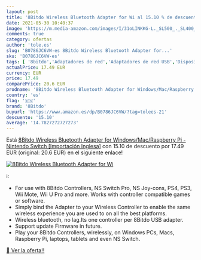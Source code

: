 ```yaml
---
layout: post
title: '8Bitdo Wireless Bluetooth Adapter for Wi al 15.10 % de descuento'
date: 2021-05-30 10:40:37
image: 'https://m.media-amazon.com/images/I/31oLINKKG-L._SL500_._SL400_.jpg'
comments: true
category: ofertas
author: 'tole.es'
slug: 'B0786JC6VW-es 8Bitdo Wireless Bluetooth Adapter for...'
sku: 'B0786JC6VW-es'
tags: [ '8bitdo','Adaptadores de red','Adaptadores de red USB','Dispositivos de red','Informática','bluetooth','nintendo','switch', ]
actualPrice: 17.49 EUR
currency: EUR
price: 17.49
comparePrice: 20.6 EUR
prodname: '8Bitdo Wireless Bluetooth Adapter for Windows/Mac/Raspberry Pi - Nintendo Switch [Importación Inglesa]'
country: 'es'
flag: '🇪🇸'
brand: '8Bitdo'
buyurl: 'https://www.amazon.es/dp/B0786JC6VW/?tag=tolees-21'
descuento: '15.10'
average: '14.7827272727273'
---
```


Está [8Bitdo Wireless Bluetooth Adapter for Windows/Mac/Raspberry Pi - Nintendo Switch [Importación Inglesa]](https://www.amazon.es/dp/B0786JC6VW/?tag=tolees-21) con 15.10 de descuento por 17.49 EUR (original: 20.6 EUR) en el siguiente enlace!

[![8Bitdo Wireless Bluetooth Adapter for Wi](https://m.media-amazon.com/images/I/31oLINKKG-L._SL500_._SL400_.jpg)](https://www.amazon.es/dp/B0786JC6VW/?tag=tolees-21)

ℹ️:

- For use with 8Bitdo Controllers, NS Switch Pro, NS Joy-cons, PS4, PS3, Wii Mote, Wii U Pro and more. Works with controller compatible games or software.
- Simply bind the Adapter to your Wireless Controller to enable the same wireless experience you are used to on all the best platforms.
- Wireless bluetooth, no lag.Its one controller per 8Bitdo USB adapter.
- Support update Firmware in future.
- Play your 8Bitdo Controllers, wirelessly, on Windows PCs, Macs, Raspberry Pi, laptops, tablets and even NS Switch.

[🛒 Ver la oferta!!](https://www.amazon.es/dp/B0786JC6VW/?tag=tolees-21)
